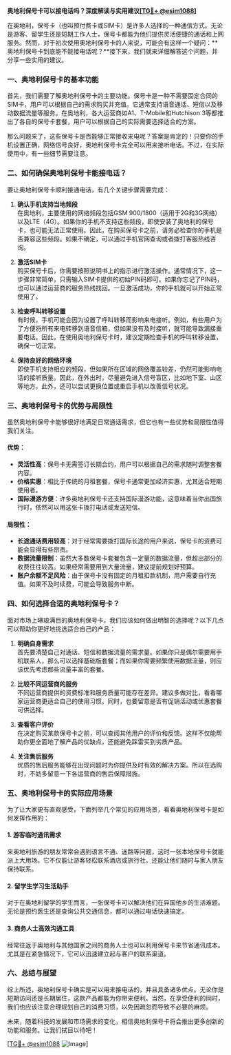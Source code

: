 **奥地利保号卡可以接电话吗？深度解读与实用建议[[TG💪+ @esim1088](https://t.me/s/esim1088)]**

在奥地利，保号卡（也叫预付费卡或SIM卡）是许多人选择的一种通信方式。无论是游客、留学生还是短期工作人士，保号卡都能为他们提供灵活便捷的通话和上网服务。然而，对于初次使用奥地利保号卡的人来说，可能会有这样一个疑问：**奥地利保号卡到底能不能接电话呢？**接下来，我们就来详细解答这个问题，并分享一些实用的建议。

### 一、奥地利保号卡的基本功能

首先，我们需要了解奥地利保号卡的主要功能。保号卡是一种不需要固定合同的SIM卡，用户可以根据自己的需求购买并充值。它通常支持语音通话、短信以及移动数据流量等服务。在奥地利，各大运营商如A1、T-Mobile和Hutchison 3等都推出了各自的保号卡套餐，用户可以根据自己的实际需要选择适合的方案。

那么问题来了，这些保号卡是否能够正常接收来电呢？答案是肯定的！只要你的手机设置正确，网络信号良好，奥地利保号卡完全可以用来接听电话。不过，在实际使用中，有一些细节需要注意。

### 二、如何确保奥地利保号卡能接电话？

要让奥地利保号卡顺利接通电话，有几个关键步骤需要完成：

1. **确认手机支持当地频段**  
   在奥地利，主要使用的网络频段包括GSM 900/1800（适用于2G和3G网络）以及LTE（4G）。如果你的手机不支持这些频段，即使安装了奥地利的保号卡，也可能无法正常使用。因此，在购买保号卡之前，请务必检查你的手机是否兼容这些频段。如果不确定，可以通过手机官网查询或者拨打客服热线咨询。

2. **激活SIM卡**  
   购买保号卡后，你需要按照说明书上的指示进行激活操作。通常情况下，这一步骤非常简单，只需输入SIM卡提供的初始PIN码即可。如果你忘记了PIN码，也可以通过运营商的服务热线找回。一旦激活成功，你的手机就可以开始正常使用了。

3. **检查呼叫转移设置**  
   有时候，手机可能会因为设置了呼叫转移而影响来电接听。例如，有些用户为了方便将所有来电转移到语音信箱，但如果没有及时接听，就可能导致漏接重要电话。因此，在使用奥地利保号卡时，建议定期检查手机的呼叫转移设置，确保一切正常。

4. **保持良好的网络环境**  
   即使手机支持相应的频段，但如果所在区域的网络覆盖较差，仍然可能影响电话的接听质量。因此，在外出时，尽量避免进入信号盲区，比如地下室、山区等地方。此外，还可以尝试更换位置或重启手机以改善信号状况。

### 三、奥地利保号卡的优势与局限性

虽然奥地利保号卡能够很好地满足日常通话需求，但它也有一些优势和局限性值得我们关注。

#### 优势：
- **灵活性高**：保号卡无需签订长期合约，用户可以根据自己的需求随时调整套餐内容。
- **价格实惠**：相比于传统的月租套餐，保号卡通常更加经济实惠，尤其适合短期使用者。
- **国际漫游方便**：许多奥地利保号卡还支持国际漫游功能，这意味着当你出国旅行时，依然可以用这张卡拨打电话或发送短信。

#### 局限性：
- **长途通话费用较高**：对于经常需要拨打国际长途的用户来说，保号卡的资费可能会显得有些昂贵。
- **数据流量限制**：虽然大多数保号卡套餐包含一定量的数据流量，但超出部分的收费往往较高。如果经常需要用到大量流量，建议提前规划好预算。
- **账户余额不足风险**：由于保号卡没有固定的月租扣款机制，用户需要自行充值。如果不及时续费，可能会导致服务中断。

### 四、如何选择合适的奥地利保号卡？

面对市场上琳琅满目的奥地利保号卡，我们应该如何做出明智的选择呢？以下几点可以帮助你更好地挑选适合自己的产品：

1. **明确自身需求**  
   首先要清楚自己对通话、短信和数据流量的需求量。如果你只是偶尔需要用手机联系人，那么可以选择基础版套餐；而如果你需要频繁使用数据流量，则应该优先考虑那些流量丰富的套餐。

2. **比较不同运营商的服务**  
   不同运营商提供的资费标准和服务质量可能存在差异。建议多做对比，看看哪家运营商更适合自己的使用习惯。同时，也要留意是否有促销活动或优惠套餐可供选择。

3. **查看客户评价**  
   在决定购买某款保号卡之前，可以查阅其他用户的评价和反馈。这样不仅能帮助你更全面地了解产品的优缺点，还能避免踩雷买到劣质产品。

4. **关注售后服务**  
   优质的售后服务能够在出现问题时为你提供及时有效的解决方案。所以在选购时，不妨多留意一下各运营商的售后保障措施。

### 五、奥地利保号卡的实际应用场景

为了让大家更有直观感受，下面列举几个常见的应用场景，看看奥地利保号卡是如何发挥作用的：

#### 1. 游客临时通讯需求  
   来奥地利旅游的朋友常常会遇到语言不通、迷路等问题，这时一张本地保号卡就能派上大用场。它不仅能让游客轻松联系酒店或旅行社，还能让他们随时与家人朋友保持联系。

#### 2. 留学生学习生活助手  
   对于在奥地利留学的学生而言，一张保号卡可以解决他们在异国他乡的生活难题。无论是预约医生还是查询公共交通信息，都可以通过电话快速搞定。

#### 3. 商务人士高效沟通工具  
   经常往返于奥地利与其他国家之间的商务人士也可以利用保号卡来节省通讯成本。尤其是在紧急情况下，它可以迅速建立起与客户的联系渠道。

### 六、总结与展望

综上所述，奥地利保号卡确实是可以用来接电话的，并且具备诸多优点。无论你是短期访问还是长期居住，这款产品都能为你带来便利。当然，在享受便利的同时，我们也应该注意合理规划自己的消费习惯，以免因疏忽而导致不必要的麻烦。

未来，随着科技的发展和市场需求的变化，相信奥地利保号卡将会推出更多创新的功能和服务。让我们拭目以待吧！

[[TG💪+ @esim1088](https://t.me/s/esim1088) ![Image](https://i.postimg.cc/4NQfJmqS/Snipaste-2025-05-13-00-14-12.png)]